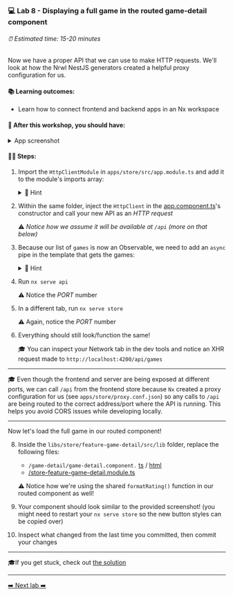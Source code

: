 ### 💻 Lab 8 - Displaying a full game in the routed game-detail component

###### ⏰ Estimated time: 15-20 minutes

Now we have a proper API that we can use to make HTTP requests. We'll look at how the Nrwl NestJS generators created a helpful proxy configuration for us.

#### 📚 Learning outcomes:

- Learn how to connect frontend and backend apps in an Nx workspace

#### 📲 After this workshop, you should have:

<details>
  <summary>App screenshot</summary>
  <img src="../assets/lab8_screenshot.png" width="500" alt="screenshot of lab8 result">
</details>

#### 🏋️‍♀️ Steps:

1. Import the `HttpClientModule` in `apps/store/src/app.module.ts` and add it to the module's imports array:

   <details>
   <summary>🐳 Hint</summary>

   ```ts
   import { HttpClientModule } from '@angular/common/http';
   ```

   </details>

3. Within the same folder, inject the `HttpClient` in the [app.component.ts](../../examples/lab8/apps/store/src/app/app.component.ts)'s constructor and call your new API as an _HTTP request_

   ⚠️ _Notice how we assume it will be available at `/api` (more on that below)_

4. Because our list of `games` is now an Observable, we need to add an `async` pipe in the template that gets the games:

   <details>
   <summary>🐳 Hint</summary>

   ```html
   <mat-card
     class="game-card"
     *ngFor="let game of games | async" <-- HERE
     [routerLink]="['/game', game.id]"
     >...</mat-card
   >
   ```

   </details>

5. Run `nx serve api`

   ⚠️ Notice the _PORT_ number

6. In a different tab, run `nx serve store`

   ⚠️ Again, notice the _PORT_ number

7. Everything should still look/function the same!
   
   🎓 You can inspect your Network tab in the dev tools and notice an XHR request made to `http://localhost:4200/api/games`

---

🎓 Even though the frontend and server are being exposed at different ports, we can call `/api` from the frontend store because `Nx` created a proxy configuration for us (see `apps/store/proxy.conf.json`) so any calls to `/api` are being routed to the correct address/port where the API is running.
This helps you avoid CORS issues while developing locally.

---

Now let's load the full game in our routed component!

8. Inside the `libs/store/feature-game-detail/src/lib` folder, replace the following files:

   - `/game-detail/game-detail.component.` [ts](../../examples/lab8/libs/store/feature-game-detail/src/lib/game-detail/game-detail.component.ts) / [html](../../examples/lab8/libs/store/feature-game-detail/src/lib/game-detail/game-detail.component.html)
   - [/store-feature-game-detail.module.ts](../../examples/lab8/libs/store/feature-game-detail/src/lib/store-feature-game-detail.module.ts)

   ⚠️ Notice how we're using the shared `formatRating()` function in our routed component as well!

9. Your component should look similar to the provided screenshot! (you might need to restart your `nx serve store` so the new button styles can be copied over)
10. Inspect what changed from the last time you committed, then commit your changes

---

🎓If you get stuck, check out [the solution](SOLUTION.md)

---

[➡️ Next lab ➡️](../lab9/LAB.md)
